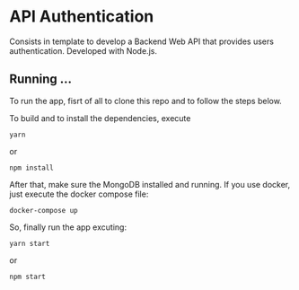 # API Authentication

Consists in template to develop a Backend Web API that provides users authentication. Developed with Node.js.

## Running ...

To run the app, fisrt of all to clone this repo and to follow the steps below.

To build and to install the dependencies, execute
```
yarn 
```
or
```
npm install
```

After that, make sure the MongoDB installed and running. If you use docker, just execute the docker compose file:
```
docker-compose up
```

So, finally run the app excuting:
```
yarn start
```
or
```
npm start
```